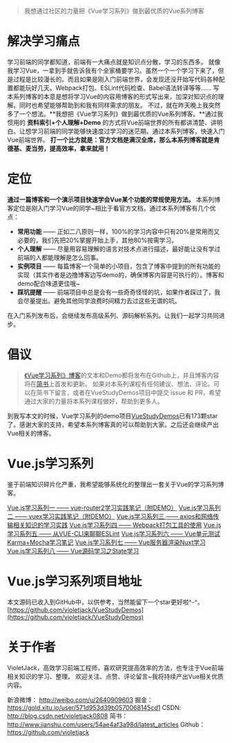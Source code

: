 > 我想通过社区的力量把《Vue学习系列》做到最优质的Vue系列博客

# 解决学习痛点
学习前端的同学都知道，前端有一大痛点就是知识点分散，学习的东西多。
就像我学习Vue，一拿到手就告诉我有个全家桶要学习。虽然一个一个学习下来了，但是过程是比较漫长的。而且如果是刚入门前端世界，会发现还没开始写代码各种配置都能玩好几天。Webpack打包、ESLint代码检查、Babel语法转译等等……
写本系列博客的本意是想将学习Vue的内容用博客的形式写出来，加深对知识点的理解。同时也希望能够帮助到和我有同样需求的朋友。
不过，就在昨天晚上我突然多了一个想法。**我想把《Vue学习系列》做到最优质的Vue系列博客。**通过我惯用的 **资料索引+个人理解+Demo** 的方式将Vue前端世界的所有都讲清楚、讲明白。让想学习前端的同学能够快速度过学习的迷茫期。通过本系列博客，快速入门Vue前端世界。
**打一个比方就是：官方文档是满汉全席，那么本系列博客就是肯德基、麦当劳，提高效率，拿来就用！**

# 定位
**通过一篇博客和一个演示项目快速学会Vue某个功能的常规使用方法。**
本系列博客定位是刚入门学习Vue的同学~相比于看官方文档，通过本系列博客有几个优点：
* **常用功能** —— 正如二八原则一样，100%的学习内容中只有20%是常用而又必要的，我们先把20%掌握开始上手，其他80%按需学习。
* **个人理解** —— 尽量用容易理解的语言对技术点进行描述，最好能让没有学过前端的人都能理解是怎么回事。
* **实例项目** —— 每篇博客一个简单的小项目，包含了博客中提到的所有功能的实现（其实作者是边撸博客边写demo的，确保博客内容是可执行的）。博客和demo配合味道更佳哦~
* **踩坑提醒** —— 前端项目中总是会有一些奇奇怪怪的坑，如果作者踩过了，我会尽量提出。避免其他同学浪费时间精力去过这些无谓的坑。

在入门系列发布后，会继续发布高级系列、源码解析系列。让我们一起学习共同进步。
# 倡议
> [《Vue学习系列》博客](https://github.com/violetjack/VueStudyDemos/tree/master/Blogs)的文本和Demo都将发布在Github上，并且博客内容将在[简书](https://www.jianshu.com/c/edec9ac6d9a7)上首发和更新。
如果对本系列课程有任何建议、想法、评论。可以在简书下留言，或者在VueStudyDemos项目中提交 issue 和 PR，希望通过大家的力量将本系列课程做好，帮助到更多人。

到我写本文的时候，Vue学习系列的demo项目[VueStudyDemos](https://github.com/violetjack/VueStudyDemos)已有173颗star了。感谢大家的支持，希望本系列博客真的可以帮助到大家。之后还会继续产出Vue相关的博客。

# Vue.js学习系列
鉴于前端知识碎片化严重，我希望能够系统化的整理出一套关于Vue的学习系列博客。

[Vue.js学习系列一 —— vue-router2学习实践笔记（附DEMO）](http://www.jianshu.com/p/8013d8d37bd0)
[Vue.js学习系列二 —— vuex学习实践笔记（附DEMO）](http://www.jianshu.com/p/d6f7e11f18af)
[Vue.js学习系列三 —— axios和网络传输相关知识的学习实践](http://www.jianshu.com/p/8e5fb763c3d7)
[Vue.js学习系列四 —— Webpack打包工具的使用](http://www.jianshu.com/p/aef34acd111f)
[Vue.js学习系列五 —— 从VUE-CLI来聊聊ESLint](http://www.jianshu.com/p/efb6fbed6fac)
[Vue.js学习系列六 —— Vue单元测试Karma+Mocha学习笔记](http://www.jianshu.com/p/073d25a3bba0)
[Vue.js学习系列七 —— Vue服务器渲染Nuxt学习](https://www.jianshu.com/p/ba7466d7101a)
[Vue.js学习系列八 —— Vue源码学习之State学习](https://www.jianshu.com/p/15028f91226e)

# Vue.js学习系列项目地址
本文源码已收入到GitHub中，以供参考，当然能留下一个star更好啦^-^。
[https://github.com/violetjack/VueStudyDemos](https://github.com/violetjack/VueStudyDemos)

# 关于作者
VioletJack，高效学习前端工程师，喜欢研究提高效率的方法，也专注于Vue前端相关知识的学习、整理。
欢迎关注、点赞、评论留言~我将持续产出Vue相关优质内容。

新浪微博： http://weibo.com/u/2640909603
掘金：https://gold.xitu.io/user/571d953d39b0570068145cd1
CSDN: http://blog.csdn.net/violetjack0808
简书： http://www.jianshu.com/users/54ae4af3a98d/latest_articles
Github： https://github.com/violetjack